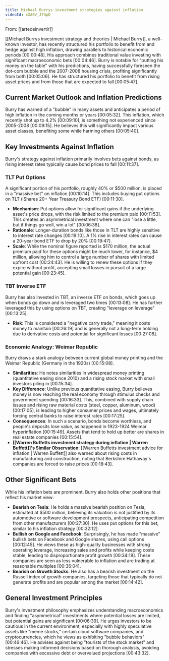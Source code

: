```yaml
---
title: Michael Burrys investment strategies against inflation
videoId: xXA0V_J7GpQ
---
```


From: [[artedeinvertir]] <br/> 

[[Michael Burrys investment strategy and theories | Michael Burry]], a well-known investor, has recently structured his portfolio to benefit from and hedge against high inflation, drawing parallels to historical economic periods <a class="yt-timestamp" data-t="00:00:48">[00:00:48]</a>. His approach combines traditional value investing with significant macroeconomic bets <a class="yt-timestamp" data-t="00:04:46">[00:04:46]</a>. Burry is notable for "putting his money on the table" with his predictions, having successfully foreseen the dot-com bubble and the 2007-2008 housing crisis, profiting significantly from both <a class="yt-timestamp" data-t="00:05:06">[00:05:06]</a>. He has structured his portfolio to benefit from rising asset prices and from those that are expected to fall <a class="yt-timestamp" data-t="00:05:47">[00:05:47]</a>.

## Current Market Outlook and Inflation Predictions
Burry has warned of a "bubble" in many assets and anticipates a period of high inflation in the coming months or years <a class="yt-timestamp" data-t="00:05:32">[00:05:32]</a>. This inflation, which recently shot up to 4.2% <a class="yt-timestamp" data-t="00:09:10">[00:09:10]</a>, is something not experienced since 2005-2008 <a class="yt-timestamp" data-t="00:09:15">[00:09:15]</a>. He believes this will significantly impact various asset classes, benefiting some while harming others <a class="yt-timestamp" data-t="00:05:40">[00:05:40]</a>.

## Key Investments Against Inflation
Burry's strategy against inflation primarily involves bets against bonds, as rising interest rates typically cause bond prices to fall <a class="yt-timestamp" data-t="00:11:37">[00:11:37]</a>.

### TLT Put Options
A significant portion of his portfolio, roughly 40% or $500 million, is placed in a "massive bet" on inflation <a class="yt-timestamp" data-t="00:10:14">[00:10:14]</a>. This includes buying put options on TLT (iShares 20+ Year Treasury Bond ETF) <a class="yt-timestamp" data-t="00:11:30">[00:11:30]</a>.
*   **Mechanism**: Put options allow for significant gains if the underlying asset's price drops, with the risk limited to the premium paid <a class="yt-timestamp" data-t="00:11:53">[00:11:53]</a>. This creates an asymmetrical investment where one can "lose a little, but if things go well, win a lot" <a class="yt-timestamp" data-t="00:06:38">[00:06:38]</a>.
*   **Rationale**: Longer-duration bonds like those in TLT are highly sensitive to interest rate changes <a class="yt-timestamp" data-t="00:19:10">[00:19:10]</a>. A 1% rise in interest rates can cause a 20-year bond ETF to drop by 20% <a class="yt-timestamp" data-t="00:19:47">[00:19:47]</a>.
*   **Scale**: While the nominal figure reported is $170 million, the actual premium paid for these options might be much lower, for instance, $4 million, allowing him to control a large number of shares with limited upfront cost <a class="yt-timestamp" data-t="00:24:42">[00:24:43]</a>. He is willing to renew these options if they expire without profit, accepting small losses in pursuit of a large potential gain <a class="yt-timestamp" data-t="00:23:45">[00:23:45]</a>.

### TBT Inverse ETF
Burry has also invested in TBT, an inverse ETF on bonds, which goes up when bonds go down and is leveraged two times <a class="yt-timestamp" data-t="00:13:08">[00:13:08]</a>. He has further leveraged this by using options on TBT, creating "leverage on leverage" <a class="yt-timestamp" data-t="00:13:22">[00:13:25]</a>.
*   **Risk**: This is considered a "negative carry trade," meaning it costs money to maintain <a class="yt-timestamp" data-t="00:26:14">[00:26:19]</a> and is generally not a long-term holding due to derivative costs and potential for significant losses <a class="yt-timestamp" data-t="00:26:39">[00:27:08]</a>.

### Economic Analogy: Weimar Republic
Burry draws a stark analogy between current global money printing and the Weimar Republic (Germany in the 1920s) <a class="yt-timestamp" data-t="00:15:05">[00:15:08]</a>.
*   **Similarities**: He notes similarities in widespread money printing (quantitative easing since 2010) and a rising stock market with small investors piling in <a class="yt-timestamp" data-t="00:15:14">[00:15:34]</a>.
*   **Key Difference**: Unlike previous quantitative easing, Burry believes money is now reaching the real economy through stimulus checks and government spending <a class="yt-timestamp" data-t="00:16:19">[00:16:33]</a>. This, combined with supply chain issues and rising raw material costs (steel, copper, aluminum, wood) <a class="yt-timestamp" data-t="00:16:51">[00:17:05]</a>, is leading to higher consumer prices and wages, ultimately forcing central banks to raise interest rates <a class="yt-timestamp" data-t="00:17:11">[00:17:25]</a>.
*   **Consequences**: In such a scenario, bonds become worthless, and people's deposits lose value, as happened in 1923-1924 Weimar hyperinflation <a class="yt-timestamp" data-t="00:15:40">[00:15:49]</a>. Assets that tend to hold up better are shares in real estate companies <a class="yt-timestamp" data-t="00:15:53">[00:15:54]</a>.
*   **[[Warren Buffetts investment strategy during inflation | Warren Buffett]]'s Similar Observation**: [[Warren Buffetts investment advice for inflation | Warren Buffett]] also warned about rising costs in manufacturing and construction, noting that Berkshire Hathaway's companies are forced to raise prices <a class="yt-timestamp" data-t="00:18:27">[00:18:43]</a>.

## Other Significant Bets
While his inflation bets are prominent, Burry also holds other positions that reflect his market view:
*   **Bearish on Tesla**: He holds a massive bearish position on Tesla, estimated at $500 million, believing its valuation is not justified by its automotive or software development prospects, anticipating competition from other manufacturers <a class="yt-timestamp" data-t="00:27:26">[00:27:30]</a>. He uses put options for this bet, similar to his inflation strategy <a class="yt-timestamp" data-t="00:31:59">[00:32:12]</a>.
*   **Bullish on Google and Facebook**: Surprisingly, he has made "massive" bullish bets on Facebook and Google shares, using call options <a class="yt-timestamp" data-t="00:12:34">[00:12:45]</a>. He views these as high-quality businesses with strong operating leverage, increasing sales and profits while keeping costs stable, leading to disproportionate profit growth <a class="yt-timestamp" data-t="00:34:03">[00:34:18]</a>. These companies are seen as less vulnerable to inflation and are trading at reasonable multiples <a class="yt-timestamp" data-t="00:35:57">[00:36:04]</a>.
*   **Bearish on Growth Stocks**: He also has a bearish investment on the Russell index of growth companies, targeting those that typically do not generate profits and are popular among the market <a class="yt-timestamp" data-t="00:14:18">[00:14:42]</a>.

## General Investment Principles
Burry's investment philosophy emphasizes understanding macroeconomics and finding "asymmetrical" investments where potential losses are limited, but potential gains are significant <a class="yt-timestamp" data-t="00:06:32">[00:06:39]</a>. He urges investors to be cautious in the current environment, especially with highly speculative assets like "meme stocks," certain cloud software companies, and cryptocurrencies, which he views as exhibiting "bubble behaviors" <a class="yt-timestamp" data-t="00:43:47">[00:46:46]</a>. He advises against being "tourists of the stock market" and stresses making informed decisions based on thorough analysis, avoiding companies with excessive debt or overvalued projections <a class="yt-timestamp" data-t="00:41:54">[00:43:32]</a>.